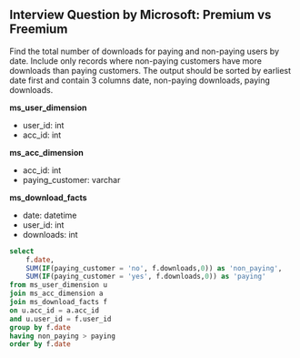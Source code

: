 ## Interview Question by Microsoft: Premium vs Freemium

Find the total number of downloads for paying and non-paying users by date. 
Include only records where non-paying customers have more downloads than paying customers. 
The output should be sorted by earliest date first and contain 3 columns date, non-paying downloads, paying downloads.


**ms_user_dimension**
- user_id: int
- acc_id: int

**ms_acc_dimension**
- acc_id: int
- paying_customer: varchar

**ms_download_facts**
- date: datetime
- user_id: int
- downloads: int

```SQL
select 
    f.date,
    SUM(IF(paying_customer = 'no', f.downloads,0)) as 'non_paying',
    SUM(IF(paying_customer = 'yes', f.downloads,0)) as 'paying'
from ms_user_dimension u
join ms_acc_dimension a
join ms_download_facts f
on u.acc_id = a.acc_id
and u.user_id = f.user_id
group by f.date
having non_paying > paying
order by f.date
```
